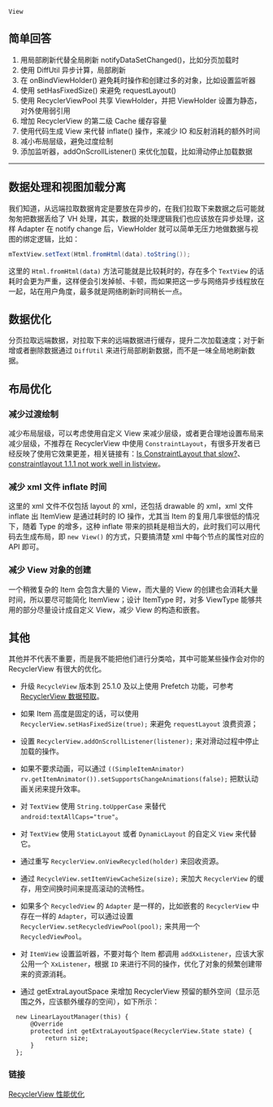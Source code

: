`View`

## 简单回答

1. 用局部刷新代替全局刷新 notifyDataSetChanged()，比如分页加载时
2. 使用 DiffUtil 异步计算，局部刷新
3. 在 onBindViewHolder() 避免耗时操作和创建过多的对象，比如设置监听器
4. 使用 setHasFixedSize() 来避免 requestLayout()
5. 使用 RecyclerViewPool 共享 ViewHolder，并把 ViewHolder 设置为静态，对外使用弱引用
6. 增加 RecyclerView 的第二级 Cache 缓存容量
7. 使用代码生成 View 来代替 inflate() 操作，来减少 IO 和反射消耗的额外时间
8. 减小布局层级，避免过度绘制
9. 添加监听器，addOnScrollListener() 来优化加载，比如滑动停止加载数据

---

## 数据处理和视图加载分离

我们知道，从远端拉取数据肯定是要放在异步的，在我们拉取下来数据之后可能就匆匆把数据丢给了 VH 处理，其实，数据的处理逻辑我们也应该放在异步处理，这样 Adapter 在 notify change 后，ViewHolder 就可以简单无压力地做数据与视图的绑定逻辑，比如：

```java
mTextView.setText(Html.fromHtml(data).toString());
```

这里的 `Html.fromHtml(data)` 方法可能就是比较耗时的，存在多个 `TextView` 的话耗时会更为严重，这样便会引发掉帧、卡顿，而如果把这一步与网络异步线程放在一起，站在用户角度，最多就是网络刷新时间稍长一点。


## 数据优化

分页拉取远端数据，对拉取下来的远端数据进行缓存，提升二次加载速度；对于新增或者删除数据通过 `DiffUtil` 来进行局部刷新数据，而不是一味全局地刷新数据。


## 布局优化

### 减少过渡绘制

减少布局层级，可以考虑使用自定义 View 来减少层级，或者更合理地设置布局来减少层级，不推荐在 RecyclerView 中使用 `ConstraintLayout`，有很多开发者已经反映了使用它效果更差，相关链接有：[Is ConstraintLayout that slow?](https://www.reddit.com/r/androiddev/comments/7ylbz3/is_constraintlayout_that_slow/)、[constraintlayout 1.1.1 not work well in listview](https://issuetracker.google.com/issues/112000722)。


### 减少 xml 文件 inflate 时间

这里的 xml 文件不仅包括 layout 的 xml，还包括 drawable 的 xml，xml 文件 inflate 出 ItemView 是通过耗时的 IO 操作，尤其当 Item 的复用几率很低的情况下，随着 Type 的增多，这种 inflate 带来的损耗是相当大的，此时我们可以用代码去生成布局，即 `new View()` 的方式，只要搞清楚 xml 中每个节点的属性对应的 API 即可。


### 减少 View 对象的创建

一个稍微复杂的 Item 会包含大量的 View，而大量的 View 的创建也会消耗大量时间，所以要尽可能简化 ItemView；设计 ItemType 时，对多 ViewType 能够共用的部分尽量设计成自定义 View，减少 View 的构造和嵌套。


## 其他

其他并不代表不重要，而是我不能把他们进行分类哈，其中可能某些操作会对你的 RecyclerView 有很大的优化。

* 升级 `RecycleView` 版本到 25.1.0 及以上使用 Prefetch 功能，可参考 [RecyclerView 数据预取](https://juejin.im/entry/58a3f4f62f301e0069908d8f)。

* 如果 Item 高度是固定的话，可以使用 `RecyclerView.setHasFixedSize(true);` 来避免 `requestLayout` 浪费资源；

* 设置 `RecyclerView.addOnScrollListener(listener);` 来对滑动过程中停止加载的操作。

* 如果不要求动画，可以通过 `((SimpleItemAnimator) rv.getItemAnimator()).setSupportsChangeAnimations(false);` 把默认动画关闭来提升效率。

* 对 `TextView` 使用 `String.toUpperCase` 来替代 `android:textAllCaps="true"`。

* 对 `TextView` 使用 `StaticLayout` 或者 `DynamicLayout` 的自定义 `View` 来代替它。

* 通过重写 `RecyclerView.onViewRecycled(holder)` 来回收资源。

* 通过 `RecycleView.setItemViewCacheSize(size);` 来加大 `RecyclerView` 的缓存，用空间换时间来提高滚动的流畅性。

* 如果多个 `RecycledView` 的 `Adapter` 是一样的，比如嵌套的 `RecyclerView` 中存在一样的 `Adapter`，可以通过设置 `RecyclerView.setRecycledViewPool(pool);` 来共用一个 `RecycledViewPool`。

* 对 `ItemView` 设置监听器，不要对每个 Item 都调用 `addXxListener`，应该大家公用一个 `XxListener`，根据 `ID` 来进行不同的操作，优化了对象的频繁创建带来的资源消耗。

* 通过 getExtraLayoutSpace 来增加 RecyclerView 预留的额外空间（显示范围之外，应该额外缓存的空间），如下所示：
```
  new LinearLayoutManager(this) {
      @Override
      protected int getExtraLayoutSpace(RecyclerView.State state) {
          return size;
      }
  };
```

### 链接

[RecyclerView 性能优化](https://github.com/Blankj/AndroidOfferKiller/blob/master/android/RecyclerView%20%E6%80%A7%E8%83%BD%E4%BC%98%E5%8C%96.md)